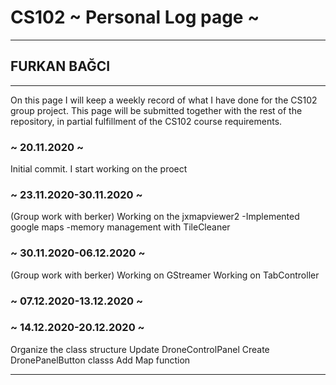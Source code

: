 # CS102 ~ Personal Log page ~
****
## FURKAN BAĞCI
****

On this page I will keep a weekly record of what I have done for the CS102 group project. This page will be submitted together with the rest of the repository, in partial fulfillment of the CS102 course requirements.

### ~ 20.11.2020 ~
Initial commit. I start working on the proect

### ~ 23.11.2020-30.11.2020 ~
(Group work with berker)
Working on the jxmapviewer2
-Implemented google maps
-memory management with TileCleaner

### ~ 30.11.2020-06.12.2020 ~
(Group work with berker)
Working on GStreamer 
Working on TabController

### ~ 07.12.2020-13.12.2020 ~

### ~ 14.12.2020-20.12.2020 ~
Organize the class structure
Update DroneControlPanel
Create DronePanelButton classs 
Add Map function

****